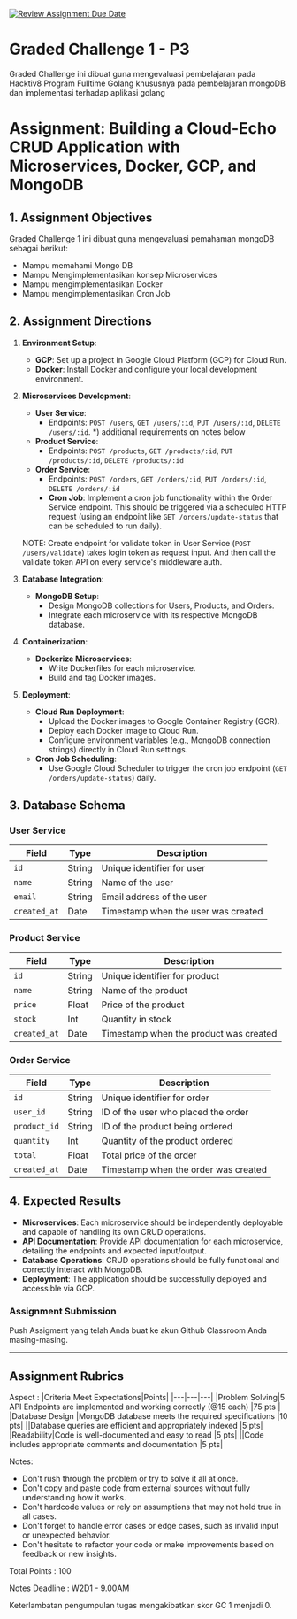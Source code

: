 [![Review Assignment Due Date](https://classroom.github.com/assets/deadline-readme-button-24ddc0f5d75046c5622901739e7c5dd533143b0c8e959d652212380cedb1ea36.svg)](https://classroom.github.com/a/GMrD03Jz)
# Graded Challenge 1 - P3

Graded Challenge ini dibuat guna mengevaluasi pembelajaran pada Hacktiv8 Program Fulltime Golang khususnya pada pembelajaran mongoDB dan implementasi terhadap aplikasi golang
# **Assignment: Building a Cloud-Echo CRUD Application with Microservices, Docker, GCP, and MongoDB**

## **1. Assignment Objectives**
Graded Challenge 1 ini dibuat guna mengevaluasi pemahaman mongoDB sebagai berikut:

- Mampu memahami Mongo DB
- Mampu Mengimplementasikan konsep Microservices
- Mampu mengimplementasikan Docker 
- Mampu mengimplementasikan Cron Job 

## **2. Assignment Directions**
1. **Environment Setup**:
   - **GCP**: Set up a project in Google Cloud Platform (GCP) for Cloud Run.
   - **Docker**: Install Docker and configure your local development environment.

2. **Microservices Development**:
   - **User Service**: 
     - Endpoints: `POST /users`, `GET /users/:id`, `PUT /users/:id`, `DELETE /users/:id`. *) additional requirements on notes below
   - **Product Service**: 
     - Endpoints: `POST /products`, `GET /products/:id`, `PUT /products/:id`, `DELETE /products/:id`
   - **Order Service**: 
     - Endpoints: `POST /orders`, `GET /orders/:id`, `PUT /orders/:id`, `DELETE /orders/:id`
     - **Cron Job**: Implement a cron job functionality within the Order Service endpoint. This should be triggered via a scheduled HTTP request (using an endpoint like `GET /orders/update-status` that can be scheduled to run daily).

   NOTE: Create endpoint for validate token in User Service (`POST /users/validate`) takes login token as request input. And then call the validate token API on every service's middleware auth.

3. **Database Integration**:
   - **MongoDB Setup**:
     - Design MongoDB collections for Users, Products, and Orders.
     - Integrate each microservice with its respective MongoDB database.

4. **Containerization**:
   - **Dockerize Microservices**: 
     - Write Dockerfiles for each microservice.
     - Build and tag Docker images.

5. **Deployment**:
   - **Cloud Run Deployment**:
     - Upload the Docker images to Google Container Registry (GCR).
     - Deploy each Docker image to Cloud Run.
     - Configure environment variables (e.g., MongoDB connection strings) directly in Cloud Run settings.
   - **Cron Job Scheduling**:
     - Use Google Cloud Scheduler to trigger the cron job endpoint (`GET /orders/update-status`) daily.



## **3. Database Schema**
### **User Service**
| Field        | Type   | Description                 |
|--------------|--------|-----------------------------|
| `id`         | String | Unique identifier for user  |
| `name`       | String | Name of the user            |
| `email`      | String | Email address of the user   |
| `created_at` | Date   | Timestamp when the user was created |

### **Product Service**
| Field        | Type   | Description                 |
|--------------|--------|-----------------------------|
| `id`         | String | Unique identifier for product |
| `name`       | String | Name of the product         |
| `price`      | Float  | Price of the product        |
| `stock`      | Int    | Quantity in stock           |
| `created_at` | Date   | Timestamp when the product was created |

### **Order Service**
| Field        | Type   | Description                 |
|--------------|--------|-----------------------------|
| `id`         | String | Unique identifier for order |
| `user_id`    | String | ID of the user who placed the order |
| `product_id` | String | ID of the product being ordered |
| `quantity`   | Int    | Quantity of the product ordered |
| `total`      | Float  | Total price of the order    |
| `created_at` | Date   | Timestamp when the order was created |

## **4. Expected Results**
- **Microservices**: Each microservice should be independently deployable and capable of handling its own CRUD operations.
- **API Documentation**: Provide API documentation for each microservice, detailing the endpoints and expected input/output.
- **Database Operations**: CRUD operations should be fully functional and correctly interact with MongoDB.
- **Deployment**: The application should be successfully deployed and accessible via GCP.


###  Assignment Submission

Push Assigment yang telah Anda buat ke akun Github Classroom Anda masing-masing.

----------

## Assignment Rubrics

Aspect : 
|Criteria|Meet Expectations|Points|
|---|---|---|
|Problem Solving|5 API Endpoints are implemented and working correctly (@15 each) |75 pts |
|Database Design |MongoDB database meets the required specifications |10 pts|
||Database queries are efficient and appropriately indexed |5 pts|
|Readability|Code is well-documented and easy to read |5 pts|
||Code includes appropriate comments and documentation |5 pts|


Notes:
- Don't rush through the problem or try to solve it all at once.
- Don't copy and paste code from external sources without fully understanding how it works.
- Don't hardcode values or rely on assumptions that may not hold true in all 
cases.
- Don't forget to handle error cases or edge cases, such as invalid input or unexpected behavior.
- Don't hesitate to refactor your code or make improvements based on feedback or new insights.



Total Points : 100

Notes Deadline : W2D1 - 9.00AM

Keterlambatan pengumpulan tugas mengakibatkan skor GC 1 menjadi 0.

